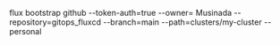 flux bootstrap github 
  --token-auth=true 
  --owner= Musinada
  --repository=gitops_fluxcd 
  --branch=main 
  --path=clusters/my-cluster 
  --personal
  
